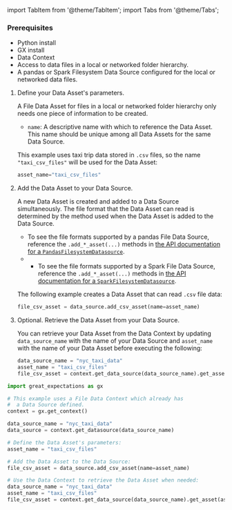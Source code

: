 import TabItem from '@theme/TabItem';
import Tabs from '@theme/Tabs';

### Prerequisites
- Python install
- GX install
- Data Context
- Access to data files in a local or networked folder hierarchy.
- A pandas or Spark Filesystem Data Source configured for the local or networked data files.

<Tabs>

<TabItem value="procedure" label="Procedure">

1. Define your Data Asset's parameters.

   A File Data Asset for files in a local or networked folder hierarchy only needs one piece of information to be created.

   - `name`: A descriptive name with which to reference the Data Asset.  This name should be unique among all Data Assets for the same Data Source.

   This example uses taxi trip data stored in `.csv` files, so the name `"taxi_csv_files"` will be used for the Data Asset: 

   ```python
   asset_name="taxi_csv_files"
   ```

2. Add the Data Asset to your Data Source.

   A new Data Asset is created and added to a Data Source simultaneously.  The file format that the Data Asset can read is determined by the method used when the Data Asset is added to the Data Source.

   - To see the file formats supported by a pandas File Data Source, reference the `.add_*_asset(...)` methods in [the API documentation for a `PandasFilesystemDatasource`](/reference/api/datasource/fluent/PandasFilesystemDatasource_class.mdx).
   - - To see the file formats supported by a Spark File Data Source, reference the `.add_*_asset(...)` methods in [the API documentation for a `SparkFilesystemDatasource`](/reference/api/datasource/fluent/SparkFilesystemDatasource_class.mdx).

   The following example creates a Data Asset that can read `.csv` file data:

   ```python
   file_csv_asset = data_source.add_csv_asset(name=asset_name)
   ```
   
4. Optional. Retrieve the Data Asset from your Data Source.

   You can retrieve your Data Asset from the Data Context by updating `data_source_name` with the name of your Data Source and `asset_name` with the name of your Data Asset before executing the following:

   ```python
   data_source_name = "nyc_taxi_data"
   asset_name = "taxi_csv_files"
   file_csv_asset = context.get_data_source(data_source_name).get_asset(asset_name)
   ```

</TabItem>

<TabItem value="sample_code" label="Sample code">

   ```python
   import great_expectations as gx
   
   # This example uses a File Data Context which already has
   #  a Data Source defined.
   context = gx.get_context()

   data_source_name = "nyc_taxi_data"
   data_source = context.get_datasource(data_source_name)

   # Define the Data Asset's parameters:
   asset_name = "taxi_csv_files"

   # Add the Data Asset to the Data Source:
   file_csv_asset = data_source.add_csv_asset(name=asset_name)

   # Use the Data Context to retrieve the Data Asset when needed:
   data_source_name = "nyc_taxi_data"
   asset_name = "taxi_csv_files"
   file_csv_asset = context.get_data_source(data_source_name).get_asset(asset_name)
   ```

</TabItem>

</Tabs>